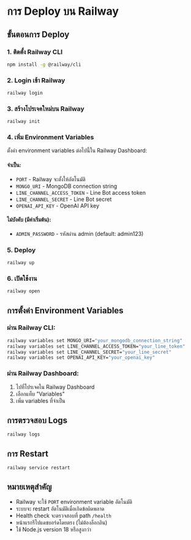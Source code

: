 # การ Deploy บน Railway

## ขั้นตอนการ Deploy

### 1. ติดตั้ง Railway CLI
```bash
npm install -g @railway/cli
```

### 2. Login เข้า Railway
```bash
railway login
```

### 3. สร้างโปรเจคใหม่บน Railway
```bash
railway init
```

### 4. เพิ่ม Environment Variables
ตั้งค่า environment variables ต่อไปนี้ใน Railway Dashboard:

#### จำเป็น:
- `PORT` - Railway จะตั้งให้อัตโนมัติ
- `MONGO_URI` - MongoDB connection string
- `LINE_CHANNEL_ACCESS_TOKEN` - Line Bot access token
- `LINE_CHANNEL_SECRET` - Line Bot secret
- `OPENAI_API_KEY` - OpenAI API key

#### ไม่บังคับ (มีค่าเริ่มต้น):
- `ADMIN_PASSWORD` - รหัสผ่าน admin (default: admin123)

### 5. Deploy
```bash
railway up
```

### 6. เปิดใช้งาน
```bash
railway open
```

## การตั้งค่า Environment Variables

### ผ่าน Railway CLI:
```bash
railway variables set MONGO_URI="your_mongodb_connection_string"
railway variables set LINE_CHANNEL_ACCESS_TOKEN="your_line_token"
railway variables set LINE_CHANNEL_SECRET="your_line_secret"
railway variables set OPENAI_API_KEY="your_openai_key"
```

### ผ่าน Railway Dashboard:
1. ไปที่โปรเจคใน Railway Dashboard
2. เลือกแท็บ "Variables"
3. เพิ่ม variables ที่จำเป็น

## การตรวจสอบ Logs
```bash
railway logs
```

## การ Restart
```bash
railway service restart
```

## หมายเหตุสำคัญ

- Railway จะใช้ `PORT` environment variable อัตโนมัติ
- ระบบจะ restart อัตโนมัติเมื่อเกิดข้อผิดพลาด
- Health check จะตรวจสอบที่ path `/health`
- หน้าแรกรีไปแดชบอร์ดโดยตรง (ไม่ต้องล็อกอิน)
- ใช้ Node.js version 18 หรือสูงกว่า
